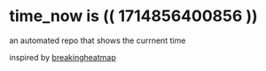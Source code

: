 # time_now is (( 1714856400856 ))

an automated repo that shows the currnent time

inspired by [breakingheatmap](https://github.com/breakingheatmap/breakingheatmap)